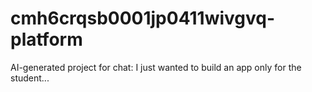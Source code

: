 # cmh6crqsb0001jp0411wivgvq-platform
AI-generated project for chat: I just wanted to build an app only for the student...
